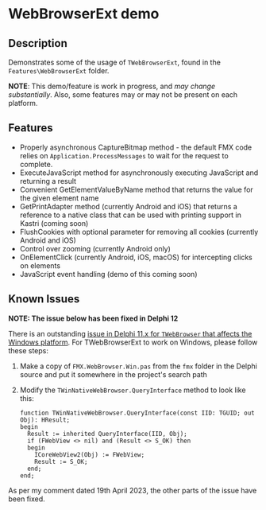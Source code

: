 # WebBrowserExt demo

## Description

Demonstrates some of the usage of `TWebBrowserExt`, found in the `Features\WebBrowserExt` folder.

**NOTE**: This demo/feature is work in progress, and _may change substantially_. Also, some features may or may not be present on each platform.

## Features

* Properly asynchronous CaptureBitmap method - the default FMX code relies on `Application.ProcessMessages` to wait for the request to complete.
* ExecuteJavaScript method for asynchronously executing JavaScript and returning a result
* Convenient GetElementValueByName method that returns the value for the given element name
* GetPrintAdapter method (currently Android and iOS) that returns a reference to a native class that can be used with printing support in Kastri (coming soon)
* FlushCookies with optional parameter for removing all cookies (currently Android and iOS)
* Control over zooming (currently Android only)
* OnElementClick (currently Android, iOS, macOS) for intercepting clicks on elements
* JavaScript event handling (demo of this coming soon)

## Known Issues

**NOTE: The issue below has been fixed in Delphi 12**

There is an outstanding [issue in Delphi 11.x for `TWebBrowser` that affects the Windows platform](https://quality.embarcadero.com/browse/RSP-38165). For TWebBrowserExt to work on Windows, please follow these steps:

1. Make a copy of `FMX.WebBrowser.Win.pas` from the `fmx` folder in the Delphi source and put it somewhere in the project's search path
2. Modify the `TWinNativeWebBrowser.QueryInterface` method to look like this:

    ```
    function TWinNativeWebBrowser.QueryInterface(const IID: TGUID; out Obj): HResult;
    begin
      Result := inherited QueryInterface(IID, Obj);
      if (FWebView <> nil) and (Result <> S_OK) then
      begin
        ICoreWebView2(Obj) := FWebView;
        Result := S_OK;
      end;
    end;
    ```

As per my comment dated 19th April 2023, the other parts of the issue have been fixed.
